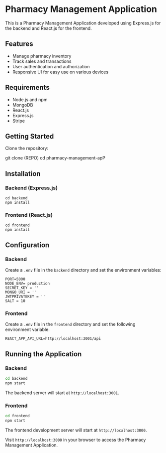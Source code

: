 # Pharmacy Management Application

This is a Pharmacy Management Application developed using Express.js for the backend and React.js for the frontend.


## Features

- Manage pharmacy inventory
- Track sales and transactions
- User authentication and authorization
- Responsive UI for easy use on various devices

## Requirements

- Node.js and npm
- MongoDB
- React.js
- Express.js
- Stripe

## Getting Started

Clone the repository:

git clone (REPO)
cd pharmacy-management-apP

## Installation

### Backend (Express.js)

```env
cd backend
npm install
```

### Frontend (React.js)

```env
cd frontend
npm install
```

## Configuration

### Backend

Create a `.env` file in the `backend` directory and set the environment variables:

```env
PORT=5000
NODE_ENV= production
SECRET_KEY = ''
MONGO_URI = ''
JWTPRIVATEKEY = ''
SALT = 10
```

### Frontend

Create a `.env` file in the `frontend` directory and set the following environment variable:

```env
REACT_APP_API_URL=http://localhost:3001/api
```

## Running the Application

### Backend

```bash
cd backend
npm start
```

The backend server will start at `http://localhost:3001`.

### Frontend

```bash
cd frontend
npm start
```

The frontend development server will start at `http://localhost:3000`.

Visit `http://localhost:3000` in your browser to access the Pharmacy Management Application.
